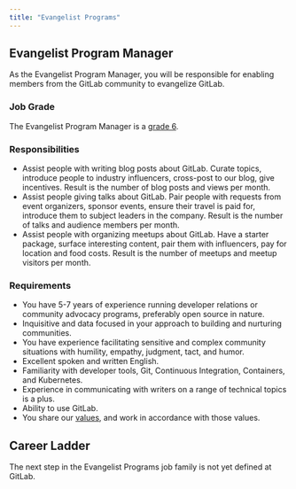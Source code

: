 ```yaml
---
title: "Evangelist Programs"
---
```


## Evangelist Program Manager

As the Evangelist Program Manager, you will be responsible for enabling members from the GitLab community to evangelize GitLab.

### Job Grade

The Evangelist Program Manager is a [grade 6](https://about.gitlab.com/handbook/total-rewards/compensation/compensation-calculator/#gitlab-job-grades).

### Responsibilities

- Assist people with writing blog posts about GitLab. Curate topics, introduce people to industry influencers, cross-post to our blog, give incentives. Result is the number of blog posts and views per month.
- Assist people giving talks about GitLab. Pair people with requests from event organizers, sponsor events, ensure their travel is paid for, introduce them to subject leaders in the company. Result is the number of talks and audience members per month.
- Assist people with organizing meetups about GitLab. Have a starter package, surface interesting content, pair them with influencers, pay for location and food costs. Result is the number of meetups and meetup visitors per month.

### Requirements

- You have 5-7 years of experience running developer relations or community advocacy programs, preferably open source in nature.
- Inquisitive and data focused in your approach to building and nurturing communities.
- You have experience facilitating sensitive and complex community situations with humility, empathy, judgment, tact, and humor.
- Excellent spoken and written English.
- Familiarity with developer tools, Git, Continuous Integration, Containers, and Kubernetes.
- Experience in communicating with writers on a range of technical topics is a plus.
- Ability to use GitLab.
- You share our [values](https://about.gitlab.com/handbook/values/), and work in accordance with those values.

## Career Ladder

The next step in the Evangelist Programs job family is not yet defined at GitLab.


